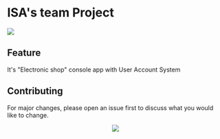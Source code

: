 # ISA's team Project

<p align="rigth">
  <img src="https://user-images.githubusercontent.com/88478815/218784874-98717460-d219-4dbe-93ad-c6ee365e1c3d.jpg">
</p>

## Feature
It's "Electronic shop" console app with User Account System


## Contributing
For major changes, please open an issue first to discuss what you would like to change.


<p align="center">
  <img src="https://user-images.githubusercontent.com/88478815/218784874-98717460-d219-4dbe-93ad-c6ee365e1c3d.jpg">
</p>
